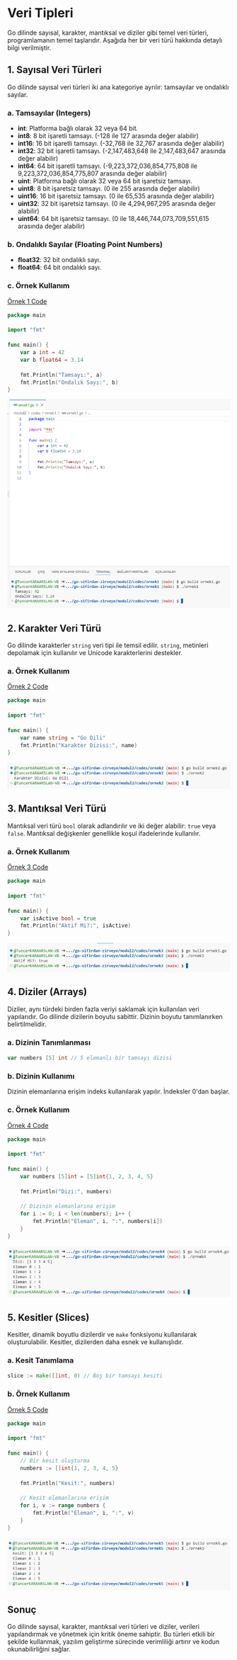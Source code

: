 # Veri Tipleri

Go dilinde sayısal, karakter, mantıksal ve diziler gibi temel veri türleri, programlamanın temel taşlarıdır. Aşağıda her bir veri türü hakkında detaylı bilgi verilmiştir.

## 1. Sayısal Veri Türleri

Go dilinde sayısal veri türleri iki ana kategoriye ayrılır: tamsayılar ve ondalıklı sayılar.

### a. Tamsayılar (Integers)

- **int**: Platforma bağlı olarak 32 veya 64 bit.
- **int8**: 8 bit işaretli tamsayı. (-128 ile 127 arasında değer alabilir)
- **int16**: 16 bit işaretli tamsayı. (-32,768 ile 32,767 arasında değer alabilir)
- **int32**: 32 bit işaretli tamsayı. (-2,147,483,648 ile 2,147,483,647 arasında değer alabilir)
- **int64**: 64 bit işaretli tamsayı. (-9,223,372,036,854,775,808 ile 9,223,372,036,854,775,807 arasında değer alabilir)
- **uint**: Platforma bağlı olarak 32 veya 64 bit işaretsiz tamsayı.
- **uint8**: 8 bit işaretsiz tamsayı. (0 ile 255 arasında değer alabilir)
- **uint16**: 16 bit işaretsiz tamsayı. (0 ile 65,535 arasında değer alabilir)
- **uint32**: 32 bit işaretsiz tamsayı. (0 ile 4,294,967,295 arasında değer alabilir)
- **uint64**: 64 bit işaretsiz tamsayı. (0 ile 18,446,744,073,709,551,615 arasında değer alabilir)

### b. Ondalıklı Sayılar (Floating Point Numbers)

- **float32**: 32 bit ondalıklı sayı.
- **float64**: 64 bit ondalıklı sayı.

### c. Örnek Kullanım

[Örnek 1 Code](codes/ornek1/ornek1.go)

```go
package main

import "fmt"

func main() {
    var a int = 42
    var b float64 = 3.14

    fmt.Println("Tamsayı:", a)
    fmt.Println("Ondalık Sayı:", b)
}
```

![Örnek 1 kodu ve çıktısı](./images/ornek1.png)

## 2. Karakter Veri Türü

Go dilinde karakterler `string` veri tipi ile temsil edilir. `string`, metinleri depolamak için kullanılır ve Unicode karakterlerini destekler.

### a. Örnek Kullanım

[Örnek 2 Code](codes/ornek2/ornek2.go)

```go
package main

import "fmt"

func main() {
    var name string = "Go Dili"
    fmt.Println("Karakter Dizisi:", name)
}
```

![Örnek 2 çıktı](images/ornek2.png)

## 3. Mantıksal Veri Türü

Mantıksal veri türü `bool` olarak adlandırılır ve iki değer alabilir: `true` veya `false`. Mantıksal değişkenler genellikle koşul ifadelerinde kullanılır.

### a. Örnek Kullanım

[Örnek 3 Code](codes/ornek3/ornek3.go)

```go
package main

import "fmt"

func main() {
    var isActive bool = true
    fmt.Println("Aktif Mi?:", isActive)
}
```

![Örnek 3 Çıktı](images/ornek3.png)

## 4. Diziler (Arrays)

Diziler, aynı türdeki birden fazla veriyi saklamak için kullanılan veri yapılarıdır. Go dilinde dizilerin boyutu sabittir. Dizinin boyutu tanımlanırken belirtilmelidir.

### a. Dizinin Tanımlanması

```go
var numbers [5] int // 5 elemanlı bir tamsayı dizisi
```

### b. Dizinin Kullanımı

Dizinin elemanlarına erişim indeks kullanılarak yapılır. İndeksler 0'dan başlar.

### c. Örnek Kullanım

[Örnek 4 Code](codes/ornek4/ornek4.go)

```go
package main

import "fmt"

func main() {
    var numbers [5]int = [5]int{1, 2, 3, 4, 5}

    fmt.Println("Dizi:", numbers)

    // Dizinin elemanlarına erişim
    for i := 0; i < len(numbers); i++ {
        fmt.Println("Eleman", i, ":", numbers[i])
    }
}
```

![Örnek 4 Çıktı](images/ornek4.png)

## 5. Kesitler (Slices)

Kesitler, dinamik boyutlu dizilerdir ve `make` fonksiyonu kullanılarak oluşturulabilir. Kesitler, dizilerden daha esnek ve kullanışlıdır.

### a. Kesit Tanımlama

```go
slice := make([]int, 0) // Boş bir tamsayı kesiti
```

### b. Örnek Kullanım

[Örnek 5 Code](codes/ornek5/ornek5.go)

```go
package main

import "fmt"

func main() {
    // Bir kesit oluşturma
    numbers := []int{1, 2, 3, 4, 5}

    fmt.Println("Kesit:", numbers)

    // Kesit elemanlarına erişim
    for i, v := range numbers {
        fmt.Println("Eleman", i, ":", v)
    }
}
```

![Örnek 5 Çıktı](images/ornek5.png)

## Sonuç

Go dilinde sayısal, karakter, mantıksal veri türleri ve diziler, verileri yapılandırmak ve yönetmek için kritik öneme sahiptir. Bu türleri etkili bir şekilde kullanmak, yazılım geliştirme sürecinde verimliliği artırır ve kodun okunabilirliğini sağlar.
